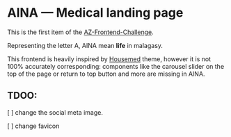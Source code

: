 # AINA &mdash; Medical landing page

This is the first item of the [AZ-Frontend-Challenge](https://github.com/rdnTheTrue/a-z-frontend-challenge).

Representing the letter A, AINA mean **life** in malagasy.

This frontend is heavily inspired by [Housemed](https://housemed.qodeinteractive.com/) theme, however it is not 100% accurately corresponding: components like the carousel slider on the top of the page or return to top button and more are missing in AINA.

<!--TODO: resources used could be found [here]() -->

## TDOO: 

[ ] change the social meta image.

[ ] change favicon
